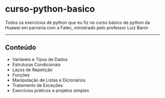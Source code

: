 # curso-python-basico

Todos os exercícios de python que eu fiz no curso básico de python da Huawei em parceria com a Fatec, ministrado pelo professor Luiz Banin

---

## Conteúdo

- Variáveis e Tipos de Dados  
- Estruturas Condicionais  
- Laços de Repetição  
- Funções  
- Manipulação de Listas e Dicionários  
- Tratamento de Exceções  
- Exercícios práticos e projetos simples  
